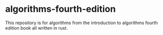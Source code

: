 # algorithms-fourth-edition
This repository is for algorithms from the introduction to algorithms fourth edition book all written in rust.
